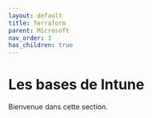 ```yaml
---
layout: default
title: Terraform
parent: Microsoft
nav_order: 3
has_children: true
---
```


# Les bases de Intune

Bienvenue dans cette section.
